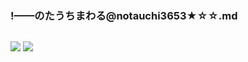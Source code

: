 ### !——のたうちまわる@notauchi3653★☆☆.md
![]()

![](https://pbs.twimg.com/media/EC5MhV8VUAAcoDV?format=jpg&name=4096x4096)
![](https://pbs.twimg.com/media/ECk6uFeVUAAUhs6?format=jpg&name=4096x4096)

